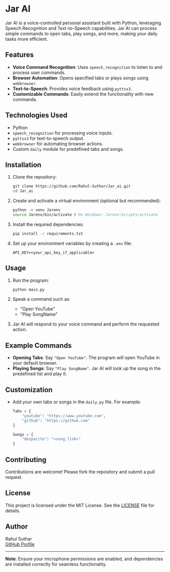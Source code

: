 # Jar AI

Jar AI is a voice-controlled personal assistant built with Python, leveraging Speech Recognition and Text-to-Speech capabilities. Jar AI can process simple commands to open tabs, play songs, and more, making your daily tasks more efficient.

## Features
- **Voice Command Recognition**: Uses `speech_recognition` to listen to and process user commands.
- **Browser Automation**: Opens specified tabs or plays songs using `webbrowser`.
- **Text-to-Speech**: Provides voice feedback using `pyttsx3`.
- **Customizable Commands**: Easily extend the functionality with new commands.

## Technologies Used
- Python
- `speech_recognition` for processing voice inputs.
- `pyttsx3` for text-to-speech output.
- `webbrowser` for automating browser actions.
- Custom `daily` module for predefined tabs and songs.

## Installation
1. Clone the repository:
   ```bash
   git clone https://github.com/Rahul-Suthar/Jar_ai.git
   cd Jar_ai
   ```

2. Create and activate a virtual environment (optional but recommended):
   ```bash
   python -m venv Jarenv
   source Jarenv/bin/activate # On Windows: Jarenv\Scripts\activate
   ```

3. Install the required dependencies:
   ```bash
   pip install -r requirements.txt
   ```

4. Set up your environment variables by creating a `.env` file:
   ```
   API_KEY=<your_api_key_if_applicable>
   ```

## Usage
1. Run the program:
   ```bash
   python main.py
   ```

2. Speak a command such as:
   - "Open YouTube"
   - "Play SongName"

3. Jar AI will respond to your voice command and perform the requested action.

## Example Commands
- **Opening Tabs**: Say `"Open YouTube"`. The program will open YouTube in your default browser.
- **Playing Songs**: Say `"Play SongName"`. Jar AI will look up the song in the predefined list and play it.

## Customization
- Add your own tabs or songs in the `daily.py` file. For example:
   ```python
   Tabs = {
       "youtube": "https://www.youtube.com",
       "github": "https://github.com"
   }

   Songs = {
       "despacito": "<song_link>"
   }
   ```

## Contributing
Contributions are welcome! Please fork the repository and submit a pull request.

## License
This project is licensed under the MIT License. See the [LICENSE](LICENSE) file for details.

## Author
Rahul Suthar  
[GitHub Profile](https://github.com/Rahul-Suthar)

---

**Note**: Ensure your microphone permissions are enabled, and dependencies are installed correctly for seamless functionality.
